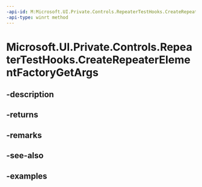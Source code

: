 ```yaml
---
-api-id: M:Microsoft.UI.Private.Controls.RepeaterTestHooks.CreateRepeaterElementFactoryGetArgs
-api-type: winrt method
---
```


# Microsoft.UI.Private.Controls.RepeaterTestHooks.CreateRepeaterElementFactoryGetArgs

<!--
public static object CreateRepeaterElementFactoryGetArgs ();
-->


## -description

## -returns

## -remarks

## -see-also

## -examples


